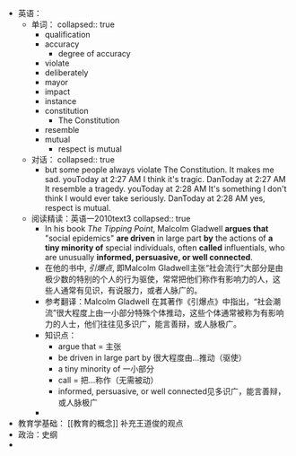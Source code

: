 - 英语：
	- 单词：
	  collapsed:: true
		- qualification
		- accuracy
			- degree of accuracy
		- violate
		- deliberately
		- mayor
		- impact
		- instance
		- constitution
			- The Constitution
		- resemble
		- mutual
			- respect is mutual
	- 对话：
	  collapsed:: true
		- but some people always violate The Constitution. It makes me sad.
		  youToday at 2:27 AM
		  I think it's tragic.
		  DanToday at 2:27 AM
		  It resemble a tragedy.
		  youToday at 2:28 AM
		  It's something I don't think I would ever take seriously.
		  DanToday at 2:28 AM
		  yes, respect is mutual.
	- 阅读精读：英语一2010text3
	  collapsed:: true
		- In his book _The Tipping Point_, Malcolm Gladwell **argues that** "social epidemics" **are driven** in large part **by** the actions of **a tiny minority of** special individuals, often **called** influentials, who are unusually **informed, persuasive, or well connected**.
		- 在他的书中, _引爆点_, 即Malcolm Gladwell主张“社会流行”大部分是由极少数的特别的个人的行为驱使，常常把他们称作有影响力的人，这些人通常有见识，有说服力，或者人脉广的。
		- 参考翻译：Malcolm Gladwell 在其著作《引爆点》中指出，“社会潮流”很大程度上由一小部分特殊个体推动，这些个体通常被称为有影响力的人士，他们往往见多识广，能言善辩，或人脉极广。
		- 知识点：
			- argue that = 主张
			- be driven in large part by 很大程度由...推动（驱使）
			- a tiny minority of 一小部分
			- call = 把...称作（无需被动）
			- informed, persuasive, or well connected见多识广，能言善辩，或人脉极广
		-
- 教育学基础： [[教育的概念]] 补充王道俊的观点
- 政治：史纲
-